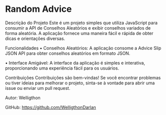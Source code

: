 # Random Advice

Descrição do Projeto
Este é um projeto simples que utiliza JavaScript para consumir a API de Conselhos Aleatórios e exibir conselhos variados de forma aleatória. A aplicação fornece uma maneira fácil e rápida de obter dicas e orientações diversas.

Funcionalidades
• Conselhos Aleatórios: A aplicação consome a Advice Slip JSON API para obter conselhos aleatórios em formato JSON.

• Interface Amigável: A interface da aplicação é simples e interativa, proporcionando uma experiência fácil para os usuários.

Contribuições
Contribuições são bem-vindas! Se você encontrar problemas ou tiver ideias para melhorar o projeto, sinta-se à vontade para abrir uma issue ou enviar um pull request.

Autor: Welligthon

GitHub: https://github.com/WelligthonDarlan


